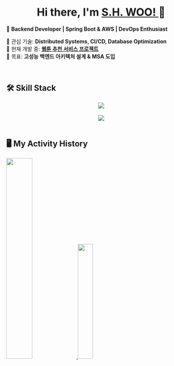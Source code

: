 <h1 align="center">Hi there, I'm <a href="https://your-portfolio.com"> S.H. WOO! </a> 👋</h1>

🚀 **Backend Developer | Spring Boot & AWS | DevOps Enthusiast**  

🔹 관심 기술: **Distributed Systems, CI/CD, Database Optimization**  
🔹 현재 개발 중: **[웹툰 추천 서비스 프로젝트](https://github.com/your-repo)**  
🔹 목표: **고성능 백엔드 아키텍처 설계 & MSA 도입**  

<br>

<h2> 🛠 Skill Stack </h2>

<div style="text-align: center; display: flex; flex-direction: column; align-items: center;">
  <img src="https://skillicons.dev/icons?i=java,spring,mysql,postgres,redis,aws,linux,rabbitmq,react,docker" />
  <br>
  <img src="https://skillicons.dev/icons?i=cpp,cs,python,unity,dotnet" />
</div>

<br>

<h2> 🖥️ My Activity History </h2>
<div>
  <a href="https://github.com/anuraghazra/github-readme-stats">
    <img width="37%" src="https://github-readme-stats.vercel.app/api?username=ImGdevel&show_icons=true&theme=tokyonight&count_private=true"/>
  </a>
  <a href="https://github.com/anuraghazra/github-readme-stats">
    <img width="28%" src="https://github-readme-stats.vercel.app/api/top-langs/?username=ImGdevel&layout=compact&theme=tokyonight&langs_count=6&hide=Jupyter%20Notebook,ShaderLab,HLSL&exclude_repo=T-T-TCRPG"/>
  </a>
</div>


<!--

<b>☁️ Infra & DevOps</b>: 
<a href="https://skillicons.dev">
  <img src="https://skillicons.dev/icons?i=aws,linux,docker,git" />
</a>


<table align="center" border="1" width="1000px" style="border-collapse: collapse;">
  <tr>
    <th width="25%" style="padding: 10px; background-color: #f8f9fa;">🚀 Frontend</th>
    <th width="25%" style="padding: 10px; background-color: #f8f9fa;">📚 Backend</th>
    <th width="25%" style="padding: 10px; background-color: #f8f9fa;">🔧 DevOps & Tools</th>
    <th width="20%" style="padding: 10px; background-color: #f8f9fa;">🎮 Game Dev</th>
  </tr>
  <tr>
    <td align="center" style="padding: 15px;">
      <a href="https://skillicons.dev">
        <img src="https://skillicons.dev/icons?i=js,typescript,react" height="30" />
      </a>
    </td>
    <td align="center" style="padding: 15px;">
      <a href="https://skillicons.dev">
        <img src="https://skillicons.dev/icons?i=python,java,spring,mysql,postgresql,redis" height="30" />
      </a>
    </td>
    <td align="center" style="padding: 15px;">
      <a href="https://skillicons.dev">
        <img src="https://skillicons.dev/icons?i=docker,aws,github" height="30" />
      </a>
    </td>
    <td align="center" style="padding: 15px;">
      <a href="https://skillicons.dev">
        <img src="https://skillicons.dev/icons?i=cpp,cs,unity,unreal" height="30" />
      </a>
    </td>
  </tr>
</table>


<div> 
<img src="https://img.shields.io/badge/Java-007396?style=for-the-badge&logo=OpenJDK&logoColor=white"/> 

<img src="http://img.shields.io/badge/springBoot-6DB00E?style=for-the-badge&logo=Spring Boot&logoColor=white"/> 
<img src="https://img.shields.io/badge/Mysql-4479A1?style=for-the-badge&logo=Mysql&logoColor=white"/> 

<img src="https://img.shields.io/badge/JavaScript-F7DF1E?style=for-the-badge&logo=JavaScript&logoColor=white"/> 
<img src="http://img.shields.io/badge/react-61DAFB?style=for-the-badge&logo=React&logoColor=white"/>
</div>

<table align="center" border="1" width="100%" style="border-collapse: collapse;">
  <tr>
    <th width="25%" style="padding: 10px; background-color: #f8f9fa;">🚀 Frontend</th>
    <th width="25%" style="padding: 10px; background-color: #f8f9fa;">📚 Backend</th>
    <th width="25%" style="padding: 10px; background-color: #f8f9fa;">🔧 DevOps & Tools</th>
    <th width="20%" style="padding: 10px; background-color: #f8f9fa;">🎮 Game Dev</th>
  </tr>
  <tr>
    <td align="center" style="padding: 15px;">
      <img src="https://img.shields.io/badge/JavaScript-F7DF1E?style=flat-square&logo=JavaScript&logoColor=black"/>
      <img src="https://img.shields.io/badge/TypeScript-3178C6?style=flat-square&logo=TypeScript&logoColor=white"/>
      <img src="http://img.shields.io/badge/react-61DAFB?style=flat-square&logo=React&logoColor=white"/>  
    </td>
    <td align="center" style="padding: 15px;">
      <img src="https://img.shields.io/badge/Python-3776AB?style=flat-square&logo=Python&logoColor=white"/>  
      <img src="https://img.shields.io/badge/Java-007396?style=flat-square&logo=OpenJDK&logoColor=white"/>  
      <img src="http://img.shields.io/badge/springBoot-6DB00E?style=flat-square&logo=Spring Boot&logoColor=white"/>  
      <img src="https://img.shields.io/badge/Mysql-4479A1?style=flat-square&logo=Mysql&logoColor=white"/>  
      <img src="https://img.shields.io/badge/PostgreSQL-4169E1?style=flat-square&logo=PostgreSQL&logoColor=white"/>  
      <img src="https://img.shields.io/badge/Redis-DC382D?style=flat-square&logo=redis&logoColor=white"/>  
    </td>
    <td align="center" style="padding: 15px;">
      <img src="https://img.shields.io/badge/Git-F05032?style=flat-square&logo=Git&logoColor=white"/>  
      <img src="https://img.shields.io/badge/Docker-2496ED?style=flat-square&logo=Docker&logoColor=white"/>  
      <img src="https://img.shields.io/badge/AWS-232F3E?style=flat-square&logo=amazon-aws&logoColor=white"/>  
      <img src="https://img.shields.io/badge/GitHub%20Actions-2088FF?style=flat-square&logo=github-actions&logoColor=white"/>  
    </td>
    <td align="center" style="padding: 15px;">
      <img src="https://img.shields.io/badge/C++-00599C?style=flat-square&logo=C%2B%2B&logoColor=white"/>  
      <img src="https://img.shields.io/badge/C%23-9B59B6?style=flat-square&logo=CSharp&logoColor=white"/>  
      <img src="https://img.shields.io/badge/Unity-000000?style=flat-square&logo=Unity&logoColor=white"/>  
    </td>
  </tr>
</table>




<h2> 🖥️ My Activity History </h2>
<p align="center">
  <a href="https://github.com/anuraghazra/github-readme-stats">
    <img width="49%" src="https://github-readme-stats.vercel.app/api?username=ImGdevel&show_icons=true&theme=tokyonight&count_private=true"/>
  </a>
  <a href="https://github.com/anuraghazra/github-readme-stats">
    <img width="37%" src="https://github-readme-stats.vercel.app/api/top-langs/?username=ImGdevel&layout=compact&theme=tokyonight&langs_count=6&hide=Jupyter%20Notebook,ShaderLab,HLSL&exclude_repo=T-T-TCRPG"/>
  </a>
</p>

**ImGdevel/ImGdevel** is a ✨ _special_ ✨ repository because its `README.md` (this file) appears on your GitHub profile.

Here are some ideas to get you started:

- 🔭 I’m currently working on ...
- 🌱 I’m currently learning ...
- 👯 I’m looking to collaborate on ...
- 🤔 I’m looking for help with ...
- 💬 Ask me about ...
- 📫 How to reach me: ...
- 😄 Pronouns: ...
- ⚡ Fun fact: ...

-->
